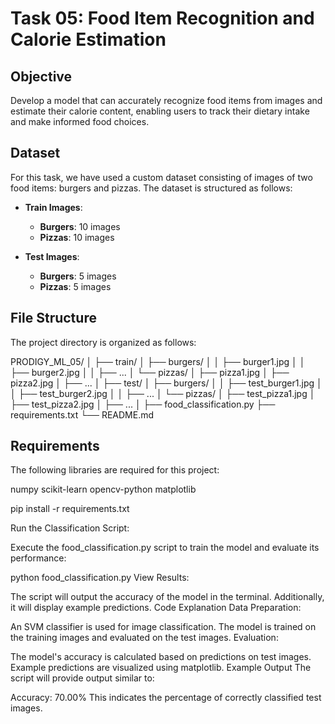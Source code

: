 # Task 05: Food Item Recognition and Calorie Estimation

## Objective

Develop a model that can accurately recognize food items from images and estimate their calorie content, enabling users to track their dietary intake and make informed food choices.

## Dataset

For this task, we have used a custom dataset consisting of images of two food items: burgers and pizzas. The dataset is structured as follows:

- **Train Images**:
  - **Burgers**: 10 images
  - **Pizzas**: 10 images

- **Test Images**:
  - **Burgers**: 5 images
  - **Pizzas**: 5 images

## File Structure

The project directory is organized as follows:

PRODIGY_ML_05/
│
├── train/
│ ├── burgers/
│ │ ├── burger1.jpg
│ │ ├── burger2.jpg
│ │ ├── ...
│ └── pizzas/
│ ├── pizza1.jpg
│ ├── pizza2.jpg
│ ├── ...
│
├── test/
│ ├── burgers/
│ │ ├── test_burger1.jpg
│ │ ├── test_burger2.jpg
│ │ ├── ...
│ └── pizzas/
│ ├── test_pizza1.jpg
│ ├── test_pizza2.jpg
│ ├── ...
│
├── food_classification.py
├── requirements.txt
└── README.md

## Requirements

The following libraries are required for this project:

numpy
scikit-learn
opencv-python
matplotlib

pip install -r requirements.txt

Run the Classification Script:

Execute the food_classification.py script to train the model and evaluate its performance:

python food_classification.py
View Results:

The script will output the accuracy of the model in the terminal. Additionally, it will display example predictions.
Code Explanation
Data Preparation:


An SVM classifier is used for image classification.
The model is trained on the training images and evaluated on the test images.
Evaluation:

The model's accuracy is calculated based on predictions on test images.
Example predictions are visualized using matplotlib.
Example Output
The script will provide output similar to:

Accuracy: 70.00%
This indicates the percentage of correctly classified test images.
